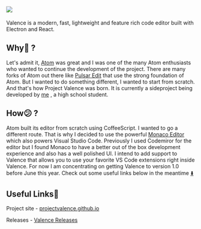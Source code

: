# <img src="https://github.com/ProjectValence/.github/blob/main/Profile%20Banner.png" />

Valence is a modern, fast, lightweight and feature rich code editor built with Electron and React. 

## Why:thinking: ?
Let's admit it, [Atom](https://github.blog/2022-06-08-sunsetting-atom/) was great and I was one of the many Atom enthusiasts who wanted to continue the development of the 
project. There are many forks of Atom out there like [Pulsar Edit](https://pulsar-edit.dev) that use the strong foundation of Atom. But I wanted to do something different, 
I wanted to start from scratch. And that's how Project Valence was born. It is currently a sideproject being developed by [me](https://github.com/anantnrg)
, a high school student.

## How:confused: ?
Atom built its editor from scratch using CoffeeScript. I wanted to go a different route. That is why I decided to use the powerful [Monaco Editor](https://microsoft.github.io/monaco-editor/) which also powers Visual Studio Code. Previously I used Codemiror for the editor but I found Monaco to have a better out of the box development experience and also has a well polished UI. I intend to add support to Valence that allows you to use your favorite VS Code extensions right inside Valence. For now I am concentrating on getting Valence to version 1.0 before June this year. Check out some useful links below in the meantime [:arrow_down:](#Useful-Linkslink)

## Useful Links:link:
Project site - [projectvalence.github.io](https://projectvalence.github.io)

Releases - [Valence Releases](https://github.com/projectvalence/valence/releases)
